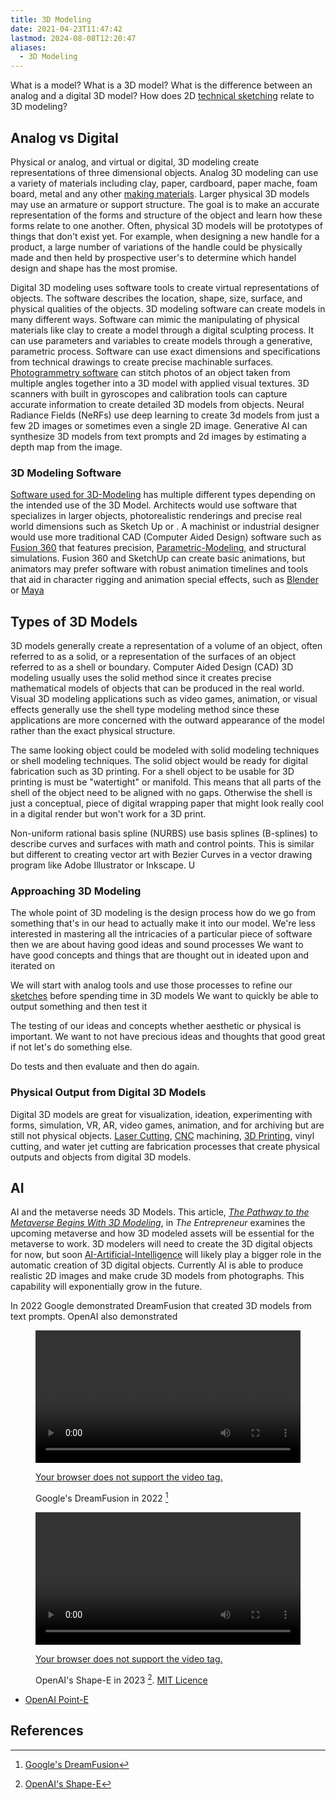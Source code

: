 ```yaml
---
title: 3D Modeling
date: 2021-04-23T11:47:42
lastmod: 2024-08-08T12:20:47
aliases:
  - 3D Modeling
---
```


What is a model? What is a 3D model? What is the difference between an analog and a digital 3D model? How does 2D [technical sketching](../drawing/technical-sketching.md) relate to 3D modeling?

## Analog vs Digital

Physical or analog, and virtual or digital, 3D modeling create representations of three dimensional objects. Analog 3D modeling can use a variety of materials including clay, paper, cardboard, paper mache, foam board, metal and any other [making materials](../sculpture/materials-for-making.md). Larger physical 3D models may use an armature or support structure. The goal is to make an accurate representation of the forms and structure of the object and learn how these forms relate to one another. Often, physical 3D models will be prototypes of things that don't exist yet. For example, when designing a new handle for a product, a large number of variations of the handle could be physically made and then held by prospective user's to determine which handel design and shape has the most promise.

Digital 3D modeling uses software tools to create virtual representations of objects. The software describes the location, shape, size, surface, and physical qualities of the objects. 3D modeling software can create models in many different ways. Software can mimic the manipulating of physical materials like clay to create a model through a digital sculpting process. It can use parameters and variables to create models through a generative, parametric process. Software can use exact dimensions and specifications from technical drawings to create precise machinable surfaces. [Photogrammetry software](./photogrammetry-software.md) can stitch photos of an object taken from multiple angles together into a 3D model with applied visual textures. 3D scanners with built in gyroscopes and calibration tools can capture accurate information to create detailed 3D models from objects. Neural Radiance Fields (NeRFs) use deep learning to create 3d models from just a few 2D images or sometimes even a single 2D image. Generative AI can synthesize 3D models from text prompts and 2d images by estimating a depth map from the image.

### 3D Modeling Software

[Software used for 3D-Modeling](3d-modeling-software.md) has multiple different types depending on the intended use of the 3D Model. Architects would use software that specializes in larger objects, photorealistic renderings and precise real world dimensions such as Sketch Up or . A machinist or industrial designer would use more traditional CAD (Computer Aided Design) software such as [Fusion 360](./fusion-360/fusion-360.md) that features precision, [Parametric-Modeling](parametric-modeling.md), and structural simulations. Fusion 360 and SketchUp can create basic animations, but animators may prefer software with robust animation timelines and tools that aid in character rigging and animation special effects, such as [Blender](./blender/blender.md) or [Maya](./maya/maya.md)

## Types of 3D Models

3D models generally create a representation of a volume of an object, often referred to as a solid, or a representation of the surfaces of an object referred to as a shell or boundary. Computer Aided Design (CAD) 3D modeling usually uses the solid method since it creates precise mathematical models of objects that can be produced in the real world. Visual 3D modeling applications such as video games, animation, or visual effects generally use the shell type modeling method since these applications are more concerned with the outward appearance of the model rather than the exact physical structure.

The same looking object could be modeled with solid modeling techniques or shell modeling techniques. The solid object would be ready for digital fabrication such as 3D printing. For a shell object to be usable for 3D printing is must be "watertight" or manifold. This means that all parts of the shell of the object need to be aligned with no gaps. Otherwise the shell is just a conceptual, piece of digital wrapping paper that might look really cool in a digital render but won't work for a 3D print.

Non-uniform rational basis spline (NURBS) use basis splines (B-splines) to describe curves and surfaces with math and control points. This is similar but different to creating vector art with Bezier Curves in a vector drawing program like Adobe Illustrator or Inkscape. U

### Approaching 3D Modeling

The whole point of 3D modeling is the design process how do we go from something that's in our head to actually make it into our model. We're less interested in mastering all the intricacies of a particular piece of software then we are about having good ideas and sound processes We want to have good concepts and things that are thought out in ideated upon and iterated on

We will start with analog tools and use those processes to refine our [sketches](../drawing/technical-sketching.md) before spending time in 3D models We want to quickly be able to output something and then test it

The testing of our ideas and concepts whether aesthetic or physical is important. We want to not have precious ideas and thoughts that good great if not let's do something else.

Do tests and then evaluate and then do again.

### Physical Output from Digital 3D Models

Digital 3D models are great for visualization, ideation, experimenting with forms, simulation, VR, AR, video games, animation, and for archiving but are still not physical objects. [Laser Cutting](../digital-fabrication/laser-cutting/laser-cutting.md), [CNC](../digital-fabrication/cnc/cnc-basics.md) machining, [3D Printing](../digital-fabrication/3d-printing/3d-printing.md), vinyl cutting, and water jet cutting are fabrication processes that create physical outputs and objects from digital 3D models.

## AI

AI and the metaverse needs 3D Models. This article, _[The Pathway to the Metaverse Begins With 3D Modeling](https://www.entrepreneur.com/article/425643)_, in _The Entrepreneur_ examines the upcoming metaverse and how 3D modeled assets will be essential for the metaverse to work. 3D modelers will need to create the 3D digital objects for now, but soon [AI-Artificial-Intelligence](../coding/ai-artificial-intelligence.md) will likely play a bigger role in the automatic creation of 3D digital objects. Currently AI is able to produce realistic 2D images and make crude 3D models from photographs. This capability will exponentially grow in the future.

In 2022 Google demonstrated DreamFusion that created 3D models from text prompts. OpenAI also demonstrated

<div class="video-grid">

<figure>
<a href="./attachments/2022-09-29-google-dreamfusion-wipe_opposite_6x4_smoothstep.mp4">
<video width="100%" height="auto" autoplay loop>
  <source src="./attachments/2022-09-29-google-dreamfusion-wipe_opposite_6x4_smoothstep.mp4" type="video/mp4">
 
Your browser does not support the video tag.
</video>
 </a>
<figcaption>

Google's DreamFusion in 2022 [^dreamfusion]

</figcaption>
</figure>

<figure>
<a href="./attachments/2023-05-03-openai-shape-e-demo-models.mp4">
<video width="100%" height="auto" autoplay loop>
  <source src="./attachments/2023-05-03-openai-shape-e-demo-models.mp4" type="video/mp4">
 
Your browser does not support the video tag.
</video>
 </a>
<figcaption>

OpenAI's Shape-E in 2023 [^shape-e]. [MIT Licence](https://github.com/openai/shap-e/blob/main/LICENSE)

</figcaption>
</figure>

</div>

- [OpenAI Point-E](https://arxiv.org/pdf/2212.08751.pdf)

## References

[^dreamfusion]: [Google's DreamFusion](https://dreamfusion3d.github.io/)
[^shape-e]: [OpenAI's Shape-E](https://github.com/openai/shap-e)
